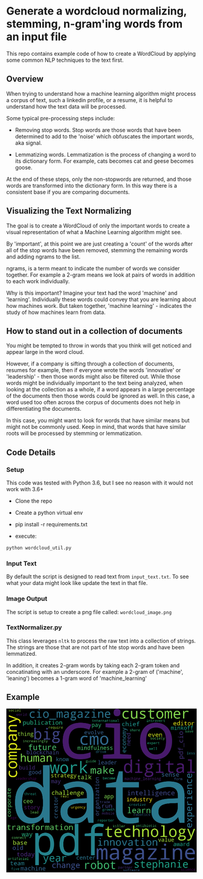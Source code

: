 # Generate a wordcloud normalizing, stemming, n-gram'ing words from an input file

This repo contains example code of how to create a WordCloud by applying some common NLP techniques to the text first.  

## Overview

When trying to understand how a machine learning algorithm might process a corpus of text, such a linkedin profile, or a resume, it is helpful to understand how the text data will be processed.

Some typical pre-processing steps include:

- Removing stop words.  Stop words are those words that have been determined to add to the 'noise' which obfuscates the important words, aka signal. 

- Lemmatizing words.  Lemmatization is the process of changing a word to its dictionary form.  For example, cats becomes cat and geese becomes goose.

At the end of these steps, only the non-stopwords are returned, and those words are transformed into the dictionary form.  In this way there is a consistent base if you are comparing documents.

## Visualizing the Text Normalizing

The goal is to create a WordCloud of only the important words to create a visual representation of what a Machine Learning algorithm might see.

By 'important', at this point we are just creating a 'count' of the words after all of the stop words have been removed, stemming the remaining words and adding ngrams to the list.

ngrams, is a term meant to indicate the number of words we consider together.  For example a 2-gram means we look at pairs of words in addition to each work individually.

Why is this important?  Imagine your text had the word 'machine' and 'learning'.  Individually these words could convey that you are learning about how machines work. But taken together, 'machine learning' - indicates the study of how machines learn from data.

## How to stand out in a collection of documents

You might be tempted to throw in words that you think will get noticed and appear large in the word cloud.

However, if a company is sifting through a collection of documents, resumes for example, then if everyone wrote the words 'innovative' or 'leadership' - then those words might also be filtered out.  While those words might be individually important to the text being analyzed, when looking at the collection as a whole, if a word appears in a large percentage of the documents then those words could be ignored as well.  In this case, a word used too often across the corpus of documents does not help in differentiating the documents.

In this case, you might want to look for words that have similar means but might not be commonly used.  Keep in mind, that words that have similar roots will be processed by stemming or lemmatization.  

## Code Details

### Setup

This code was tested with Python 3.6, but I see no reason with it would not work with 3.6+

- Clone the repo

- Create a python virtual env

- pip install -r requirements.txt

- execute:

```bash
python wordcloud_util.py
```

### Input Text

By default the script is designed to read text from `input_text.txt`.  To see what your data might look like update the text in that file.


### Image Output

The script is setup to create a png file called:  `wordcloud_image.png`

### TextNormalizer.py

This class leverages `nltk` to process the raw text into a collection of strings.  The strings are those that are not part of hte stop words and have been lemmatized.

In addition, it creates 2-gram words by taking each 2-gram token and concatinating with an underscore.  For example a 2-gram of ('machine', 'leaning') becomes a 1-gram word of 'machine_learning'


## Example

![Alt text](./wordcloud_image.png?raw=true "Example WordCloud")
